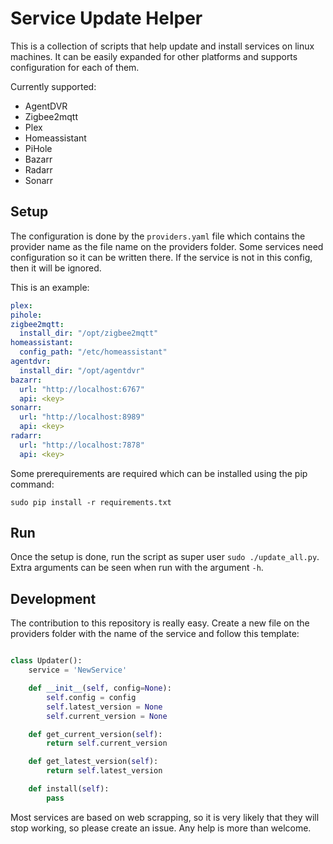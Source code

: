 # Service Update Helper

This is a collection of scripts that help update and install services on linux machines. It can be easily expanded for other platforms and supports configuration for each of them. 

Currently supported:
  - AgentDVR
  - Zigbee2mqtt
  - Plex
  - Homeassistant
  - PiHole
  - Bazarr
  - Radarr
  - Sonarr

## Setup
The configuration is done by the `providers.yaml` file which contains the provider name as the file name on the providers folder. Some services need configuration so it can be written there. If the service is not in this config, then it will be ignored.

This is an example:
```yaml
plex:
pihole:
zigbee2mqtt:
  install_dir: "/opt/zigbee2mqtt"
homeassistant:
  config_path: "/etc/homeassistant"
agentdvr:
  install_dir: "/opt/agentdvr"
bazarr:
  url: "http://localhost:6767"
  api: <key>
sonarr:
  url: "http://localhost:8989"
  api: <key>
radarr:
  url: "http://localhost:7878"
  api: <key>
```

Some prerequirements are required which can be installed using the pip command:
```shell
sudo pip install -r requirements.txt
```

## Run
Once the setup is done, run the script as super user `sudo ./update_all.py`. Extra arguments can be seen when run with the argument `-h`.


## Development
The contribution to this repository is really easy. Create a new file on the providers folder with the name of the service and follow this template:

```python

class Updater():
    service = 'NewService'

    def __init__(self, config=None):
        self.config = config
        self.latest_version = None
        self.current_version = None

    def get_current_version(self):
        return self.current_version

    def get_latest_version(self):
        return self.latest_version

    def install(self):
        pass
```

Most services are based on web scrapping, so it is very likely that they will stop working, so please create an issue. Any help is more than welcome.
